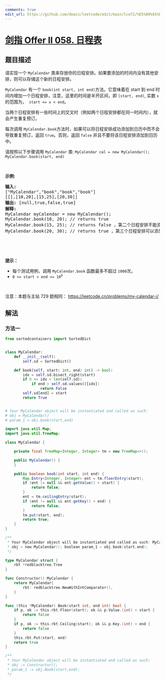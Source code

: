 ```yaml
---
comments: true
edit_url: https://github.com/doocs/leetcode/edit/main/lcof2/%E5%89%91%E6%8C%87%20Offer%20II%20058.%20%E6%97%A5%E7%A8%8B%E8%A1%A8/README.md
---
```


<!-- problem:start -->

# [剑指 Offer II 058. 日程表](https://leetcode.cn/problems/fi9suh)

## 题目描述

<!-- description:start -->

<p>请实现一个 <code>MyCalendar</code> 类来存放你的日程安排。如果要添加的时间内没有其他安排，则可以存储这个新的日程安排。</p>

<p><code>MyCalendar</code> 有一个 <code>book(int start, int end)</code>方法。它意味着在 start 到 end 时间内增加一个日程安排，注意，这里的时间是半开区间，即 <code>[start, end)</code>, 实数&nbsp;<code>x</code> 的范围为， &nbsp;<code>start &lt;= x &lt; end</code>。</p>

<p>当两个日程安排有一些时间上的交叉时（例如两个日程安排都在同一时间内），就会产生重复预订。</p>

<p>每次调用 <code>MyCalendar.book</code>方法时，如果可以将日程安排成功添加到日历中而不会导致重复预订，返回 <code>true</code>。否则，返回 <code>false</code>&nbsp;并且不要将该日程安排添加到日历中。</p>

<p>请按照以下步骤调用 <code>MyCalendar</code> 类: <code>MyCalendar cal = new MyCalendar();</code> <code>MyCalendar.book(start, end)</code></p>

<p>&nbsp;</p>

<p><strong>示例:</strong></p>

<pre>
<strong>输入:
</strong>[&quot;MyCalendar&quot;,&quot;book&quot;,&quot;book&quot;,&quot;book&quot;]
[[],[10,20],[15,25],[20,30]]
<strong>输出:</strong> [null,true,false,true]
<strong>解释:</strong>
MyCalendar myCalendar = new MyCalendar();
MyCalendar.book(10, 20); // returns true
MyCalendar.book(15, 25); // returns false ，第二个日程安排不能添加到日历中，因为时间 15 已经被第一个日程安排预定了
MyCalendar.book(20, 30); // returns true ，第三个日程安排可以添加到日历中，因为第一个日程安排并不包含时间 20
</pre>

<p>&nbsp;</p>

<p>&nbsp;</p>

<p><strong>提示：</strong></p>

<ul>
	<li>每个测试用例，调用&nbsp;<code>MyCalendar.book</code>&nbsp;函数最多不超过&nbsp;<code>1000</code>次。</li>
	<li><code>0 &lt;= start &lt; end &lt;= 10<sup>9</sup></code></li>
</ul>

<p>&nbsp;</p>

<p><meta charset="UTF-8" />注意：本题与主站 729&nbsp;题相同：&nbsp;<a href="https://leetcode.cn/problems/my-calendar-i/">https://leetcode.cn/problems/my-calendar-i/</a></p>

<!-- description:end -->

## 解法

<!-- solution:start -->

### 方法一

<!-- tabs:start -->

```python
from sortedcontainers import SortedDict


class MyCalendar:
    def __init__(self):
        self.sd = SortedDict()

    def book(self, start: int, end: int) -> bool:
        idx = self.sd.bisect_right(start)
        if 0 <= idx < len(self.sd):
            if end > self.sd.values()[idx]:
                return False
        self.sd[end] = start
        return True


# Your MyCalendar object will be instantiated and called as such:
# obj = MyCalendar()
# param_1 = obj.book(start,end)
```

```java
import java.util.Map;
import java.util.TreeMap;

class MyCalendar {

    private final TreeMap<Integer, Integer> tm = new TreeMap<>();

    public MyCalendar() {
    }

    public boolean book(int start, int end) {
        Map.Entry<Integer, Integer> ent = tm.floorEntry(start);
        if (ent != null && ent.getValue() > start) {
            return false;
        }
        ent = tm.ceilingEntry(start);
        if (ent != null && ent.getKey() < end) {
            return false;
        }
        tm.put(start, end);
        return true;
    }
}

/**
 * Your MyCalendar object will be instantiated and called as such: MyCalendar
 * obj = new MyCalendar(); boolean param_1 = obj.book(start,end);
 */
```

```go
type MyCalendar struct {
	rbt *redblacktree.Tree
}

func Constructor() MyCalendar {
	return MyCalendar{
		rbt: redblacktree.NewWithIntComparator(),
	}
}

func (this *MyCalendar) Book(start int, end int) bool {
	if p, ok := this.rbt.Floor(start); ok && p.Value.(int) > start {
		return false
	}
	if p, ok := this.rbt.Ceiling(start); ok && p.Key.(int) < end {
		return false
	}
	this.rbt.Put(start, end)
	return true
}

/**
 * Your MyCalendar object will be instantiated and called as such:
 * obj := Constructor();
 * param_1 := obj.Book(start,end);
 */
```

<!-- tabs:end -->

<!-- solution:end -->

<!-- problem:end -->
